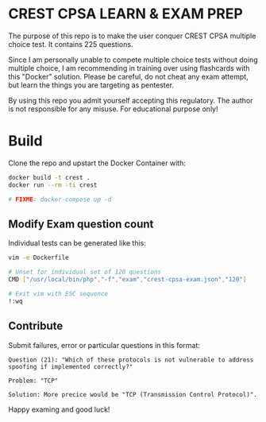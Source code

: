 # CREST CPSA LEARN & EXAM PREP

The purpose of this repo is to make the user conquer CREST CPSA multiple choice test. It contains 225 questions.

Since I am personally unable to compete multiple choice tests without doing multiple choice, I am recommending in training over using flashcards with this "Docker" solution. Please be careful, do not cheat any exam attempt, but learn the things you are targeting as pentester.

By using this repo you admit yourself accepting this regulatory. The author is not responsible for any misuse. For educational purpose only! 

# Build

Clone the repo and upstart the Docker Container with:

```bash
docker build -t crest .
docker run --rm -ti crest

# FIXME: docker-compose up -d
```

## Modify Exam question count

Individual tests can be generated like this:

```bash
vim -e Dockerfile

# Unset for individual set of 120 questions
CMD ["/usr/local/bin/php","-f","exam","crest-cpsa-exam.json","120"]

# Exit vim with ESC sequence
!:wq
```

## Contribute

Submit failures, error or particular questions in this format:

```
Question (21): "Which of these protocols is not vulnerable to address spoofing if implemented correctly?"

Problem: "TCP"

Solution: More precice would be "TCP (Transmission Control Protocol)".
```

Happy examing and good luck!
